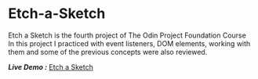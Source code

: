 # Etch-a-Sketch

Etch a Sketch is the fourth project of The Odin Project Foundation Course  
In this project I practiced with event listeners, DOM elements, working with them and some of the previous concepts were also reviewed.

***Live Demo :***
<a href="https://yhycoder.github.io/Etch-a-Sketch/">Etch a Sketch</a>